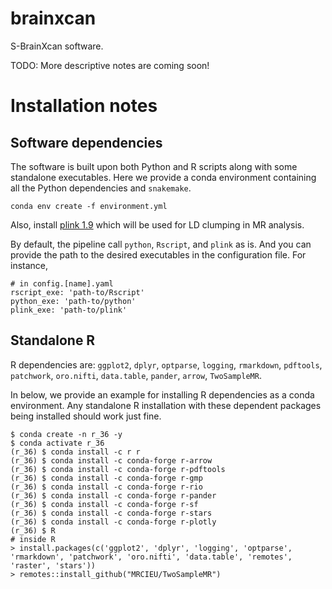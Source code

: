 # brainxcan

S-BrainXcan software.

TODO: More descriptive notes are coming soon!

# Installation notes

## Software dependencies

The software is built upon both Python and R scripts along with some standalone executables.
Here we provide a conda environment containing all the Python dependencies and `snakemake`.

```
conda env create -f environment.yml
``` 

Also, install [plink 1.9](https://www.cog-genomics.org/plink/) which will be used for LD clumping in MR analysis.

By default, the pipeline call `python`, `Rscript`, and `plink` as is.
And you can provide the path to the desired executables in the configuration file. For instance,

```
# in config.[name].yaml
rscript_exe: 'path-to/Rscript' 
python_exe: 'path-to/python'
plink_exe: 'path-to/plink'
``` 

## Standalone R

R dependencies are: `ggplot2`, `dplyr`, `optparse`, `logging`, `rmarkdown`, `pdftools`, `patchwork`, `oro.nifti`, `data.table`, `pander`, `arrow`, `TwoSampleMR`.

In below, we provide an example for installing R dependencies as a conda environment. 
Any standalone R installation with these dependent packages being installed should work just fine.

```
$ conda create -n r_36 -y
$ conda activate r_36
(r_36) $ conda install -c r r
(r_36) $ conda install -c conda-forge r-arrow
(r_36) $ conda install -c conda-forge r-pdftools
(r_36) $ conda install -c conda-forge r-gmp
(r_36) $ conda install -c conda-forge r-rio
(r_36) $ conda install -c conda-forge r-pander
(r_36) $ conda install -c conda-forge r-sf
(r_36) $ conda install -c conda-forge r-stars
(r_36) $ conda install -c conda-forge r-plotly
(r_36) $ R
# inside R
> install.packages(c('ggplot2', 'dplyr', 'logging', 'optparse', 'rmarkdown', 'patchwork', 'oro.nifti', 'data.table', 'remotes', 'raster', 'stars'))
> remotes::install_github("MRCIEU/TwoSampleMR")
```




